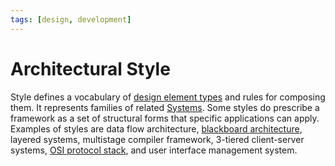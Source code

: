 ```yaml
---
tags: [design, development]
---
```


# Architectural Style

Style defines a vocabulary of [design element types](202303242154.md) and rules
for composing them. It represents families of related
[Systems](202303242148.md). Some styles do prescribe a framework as a set of
structural forms that specific applications can apply. Examples of styles are
data flow architecture, [blackboard architecture](202207041156.md), layered
systems, multistage compiler framework, 3-tiered client-server systems,
[OSI protocol stack](202206131632.md), and user interface management system.
